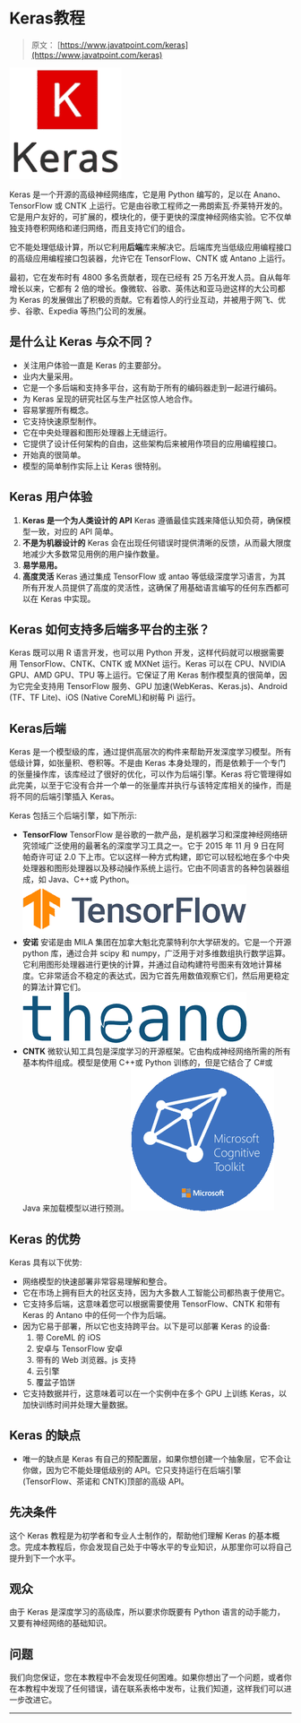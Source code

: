 # Keras教程

> 原文： [https://www.javatpoint.com/keras](https://www.javatpoint.com/keras)

![Keras Tutorial](img/1d2692440ac3caa2faf38a1775d81902.png)

Keras 是一个开源的高级神经网络库，它是用 Python 编写的，足以在 Anano、TensorFlow 或 CNTK 上运行。它是由谷歌工程师之一弗朗索瓦·乔莱特开发的。它是用户友好的，可扩展的，模块化的，便于更快的深度神经网络实验。它不仅单独支持卷积网络和递归网络，而且支持它们的组合。

它不能处理低级计算，所以它利用**后端**库来解决它。后端库充当低级应用编程接口的高级应用编程接口包装器，允许它在 TensorFlow、CNTK 或 Antano 上运行。

最初，它在发布时有 4800 多名贡献者，现在已经有 25 万名开发人员。自从每年增长以来，它都有 2 倍的增长。像微软、谷歌、英伟达和亚马逊这样的大公司都为 Keras 的发展做出了积极的贡献。它有着惊人的行业互动，并被用于网飞、优步、谷歌、Expedia 等热门公司的发展。

## 是什么让 Keras 与众不同？

*   关注用户体验一直是 Keras 的主要部分。
*   业内大量采用。
*   它是一个多后端和支持多平台，这有助于所有的编码器走到一起进行编码。
*   为 Keras 呈现的研究社区与生产社区惊人地合作。
*   容易掌握所有概念。
*   它支持快速原型制作。
*   它在中央处理器和图形处理器上无缝运行。
*   它提供了设计任何架构的自由，这些架构后来被用作项目的应用编程接口。
*   开始真的很简单。
*   模型的简单制作实际上让 Keras 很特别。

## Keras 用户体验

1.  **Keras 是一个为人类设计的 API**
    Keras 遵循最佳实践来降低认知负荷，确保模型一致，对应的 API 简单。
2.  **不是为机器设计的**
    Keras 会在出现任何错误时提供清晰的反馈，从而最大限度地减少大多数常见用例的用户操作数量。
3.  **易学易用。**
4.  **高度灵活**
    Keras 通过集成 TensorFlow 或 antao 等低级深度学习语言，为其所有开发人员提供了高度的灵活性，这确保了用基础语言编写的任何东西都可以在 Keras 中实现。

## Keras 如何支持多后端多平台的主张？

Keras 既可以用 R 语言开发，也可以用 Python 开发，这样代码就可以根据需要用 TensorFlow、CNTK、CNTK 或 MXNet 运行。Keras 可以在 CPU、NVIDIA GPU、AMD GPU、TPU 等上运行。它保证了用 Keras 制作模型真的很简单，因为它完全支持用 TensorFlow 服务、GPU 加速(WebKeras、Keras.js)、Android (TF、TF Lite)、iOS (Native CoreML)和树莓 Pi 运行。

## Keras后端

Keras 是一个模型级的库，通过提供高层次的构件来帮助开发深度学习模型。所有低级计算，如张量积、卷积等。不是由 Keras 本身处理的，而是依赖于一个专门的张量操作库，该库经过了很好的优化，可以作为后端引擎。Keras 将它管理得如此完美，以至于它没有合并一个单一的张量库并执行与该特定库相关的操作，而是将不同的后端引擎插入 Keras。

Keras 包括三个后端引擎，如下所示:

*   **TensorFlow**
    TensorFlow 是谷歌的一款产品，是机器学习和深度神经网络研究领域广泛使用的最著名的深度学习工具之一。它于 2015 年 11 月 9 日在阿帕奇许可证 2.0 下上市。它以这样一种方式构建，即它可以轻松地在多个中央处理器和图形处理器以及移动操作系统上运行。它由不同语言的各种包装器组成，如 Java、C++或 Python。
    ![Keras Tutorial](img/132893fcdf4f8c2a31a543fbb2726e2d.png)
*   **安诺**
    安诺是由 MILA 集团在加拿大魁北克蒙特利尔大学研发的。它是一个开源 python 库，通过合并 scipy 和 numpy，广泛用于对多维数组执行数学运算。它利用图形处理器进行更快的计算，并通过自动构建符号图来有效地计算梯度。它非常适合不稳定的表达式，因为它首先用数值观察它们，然后用更稳定的算法计算它们。
    ![Keras Tutorial](img/c00b8e6b05b043c60dfd149fbfa9402b.png)
*   **CNTK**
    微软认知工具包是深度学习的开源框架。它由构成神经网络所需的所有基本构件组成。模型是使用 C++或 Python 训练的，但是它结合了 C#或 Java 来加载模型以进行预测。
    ![Keras Tutorial](img/f0165a302f67477c0e5a03292cbc9132.png)

## Keras 的优势

Keras 具有以下优势:

*   网络模型的快速部署非常容易理解和整合。
*   它在市场上拥有巨大的社区支持，因为大多数人工智能公司都热衷于使用它。
*   它支持多后端，这意味着您可以根据需要使用 TensorFlow、CNTK 和带有 Keras 的 Antano 中的任何一个作为后端。
*   因为它易于部署，所以它也支持跨平台。以下是可以部署 Keras 的设备:
    1.  带 CoreML 的 iOS
    2.  安卓与 TensorFlow 安卓
    3.  带有的 Web 浏览器。js 支持
    4.  云引擎
    5.  覆盆子馅饼
*   它支持数据并行，这意味着可以在一个实例中在多个 GPU 上训练 Keras，以加快训练时间并处理大量数据。

## Keras 的缺点

*   唯一的缺点是 Keras 有自己的预配置层，如果你想创建一个抽象层，它不会让你做，因为它不能处理低级别的 API。它只支持运行在后端引擎(TensorFlow、茶诺和 CNTK)顶部的高级 API。

## 先决条件

这个 Keras 教程是为初学者和专业人士制作的，帮助他们理解 Keras 的基本概念。完成本教程后，你会发现自己处于中等水平的专业知识，从那里你可以将自己提升到下一个水平。

## 观众

由于 Keras 是深度学习的高级库，所以要求你既要有 Python 语言的动手能力，又要有神经网络的基础知识。

## 问题

我们向您保证，您在本教程中不会发现任何困难。如果你想出了一个问题，或者你在本教程中发现了任何错误，请在联系表格中发布，让我们知道，这样我们可以进一步改进它。

* * *